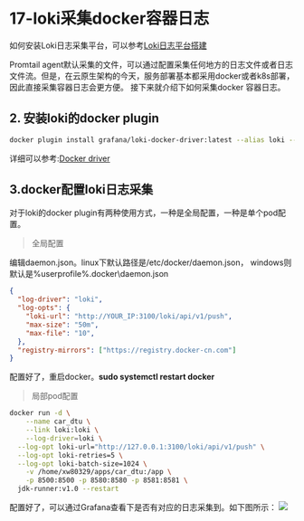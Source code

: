 # 17-loki采集docker容器日志

如何安装Loki日志采集平台，可以参考[Loki日志平台搭建](./16-loki%E6%97%A5%E5%BF%97%E5%B9%B3%E5%8F%B0%E9%83%A8%E7%BD%B2.md)

Promtail agent默认采集的文件，可以通过配置采集任何地方的日志文件或者日志文件流。但是，在云原生架构的今天，服务部署基本都采用docker或者k8s部署，因此直接采集容器日志会更方便。
接下来就介绍下如何采集docker 容器日志。

## 2. 安装loki的docker plugin
```bash
docker plugin install grafana/loki-docker-driver:latest --alias loki --grant-all-permissions
```
详细可以参考:[Docker driver](https://grafana.com/docs/loki/latest/clients/docker-driver/)

## 3.docker配置loki日志采集

对于loki的docker plugin有两种使用方式，一种是全局配置，一种是单个pod配置。

> 全局配置

编辑daemon.json。linux下默认路径是/etc/docker/daemon.json， windows则默认是%userprofile%\.docker\daemon.json
```json
{
  "log-driver": "loki",
  "log-opts": {
    "loki-url": "http://YOUR_IP:3100/loki/api/v1/push",
    "max-size": "50m",
    "max-file": "10",    
  },
  "registry-mirrors": ["https://registry.docker-cn.com"]
}
```

配置好了，重启docker。**sudo systemctl restart docker**

> 局部pod配置
```bash
docker run -d \
	--name car_dtu \
	--link loki:loki \
	--log-driver=loki \
  --log-opt loki-url="http://127.0.0.1:3100/loki/api/v1/push" \
  --log-opt loki-retries=5 \
  --log-opt loki-batch-size=1024 \
	-v /home/xw80329/apps/car_dtu:/app \
	-p 8500:8500 -p 8580:8580 -p 8581:8581 \
  jdk-runner:v1.0 --restart

```

配置好了，可以通过Grafana查看下是否有对应的日志采集到。如下图所示：
![](/images/loki2.png)



